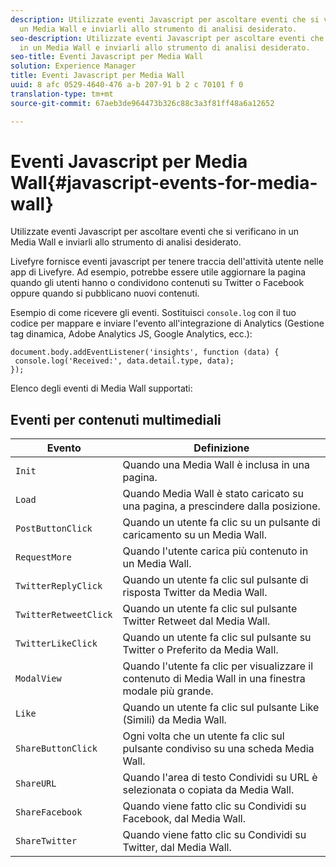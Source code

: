 ```yaml
---
description: Utilizzate eventi Javascript per ascoltare eventi che si verificano in
  un Media Wall e inviarli allo strumento di analisi desiderato.
seo-description: Utilizzate eventi Javascript per ascoltare eventi che si verificano
  in un Media Wall e inviarli allo strumento di analisi desiderato.
seo-title: Eventi Javascript per Media Wall
solution: Experience Manager
title: Eventi Javascript per Media Wall
uuid: 8 afc 0529-4640-476 a-b 207-91 b 2 c 70101 f 0
translation-type: tm+mt
source-git-commit: 67aeb3de964473b326c88c3a3f81ff48a6a12652

---
```



# Eventi Javascript per Media Wall{#javascript-events-for-media-wall}

Utilizzate eventi Javascript per ascoltare eventi che si verificano in un Media Wall e inviarli allo strumento di analisi desiderato.

Livefyre fornisce eventi javascript per tenere traccia dell'attività utente nelle app di Livefyre. Ad esempio, potrebbe essere utile aggiornare la pagina quando gli utenti hanno o condividono contenuti su Twitter o Facebook oppure quando si pubblicano nuovi contenuti.

Esempio di come ricevere gli eventi. Sostituisci `console.log` con il tuo codice per mappare e inviare l'evento all'integrazione di Analytics (Gestione tag dinamica, Adobe Analytics JS, Google Analytics, ecc.):

```
document.body.addEventListener('insights', function (data) { 
 console.log('Received:', data.detail.type, data); 
});
```

Elenco degli eventi di Media Wall supportati:

## Eventi per contenuti multimediali

| Evento | Definizione |
|---|---|
| `Init` | Quando una Media Wall è inclusa in una pagina. |
| `Load` | Quando Media Wall è stato caricato su una pagina, a prescindere dalla posizione. |
| `PostButtonClick` | Quando un utente fa clic su un pulsante di caricamento su un Media Wall. |
| `RequestMore` | Quando l'utente carica più contenuto in un Media Wall. |
| `TwitterReplyClick` | Quando un utente fa clic sul pulsante di risposta Twitter da Media Wall. |
| `TwitterRetweetClick` | Quando un utente fa clic sul pulsante Twitter Retweet dal Media Wall. |
| `TwitterLikeClick` | Quando un utente fa clic sul pulsante su Twitter o Preferito da Media Wall. |
| `ModalView` | Quando l'utente fa clic per visualizzare il contenuto di Media Wall in una finestra modale più grande. |
| `Like` | Quando un utente fa clic sul pulsante Like (Simili) da Media Wall. |
| `ShareButtonClick` | Ogni volta che un utente fa clic sul pulsante condiviso su una scheda Media Wall. |
| `ShareURL` | Quando l'area di testo Condividi su URL è selezionata o copiata da Media Wall. |
| `ShareFacebook` | Quando viene fatto clic su Condividi su Facebook, dal Media Wall. |
| `ShareTwitter` | Quando viene fatto clic su Condividi su Twitter, dal Media Wall. |
